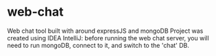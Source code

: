 # web-chat
Web chat tool built with around expressJS and mongoDB
Project was created using IDEA IntelliJ: before running the web chat server, you will need to run mongoDB, connect to it, and switch to
the 'chat' DB.
